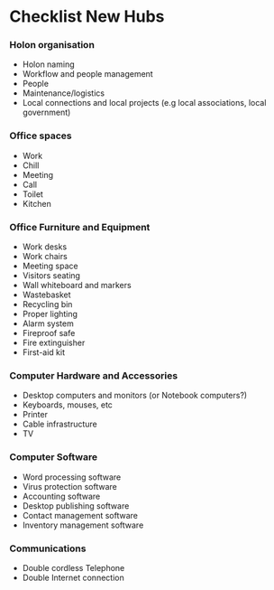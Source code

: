 # Checklist New Hubs

### Holon organisation

- Holon naming
- Workflow and people management           
- People
- Maintenance/logistics
- Local connections and local projects (e.g local associations, local government)

### Office spaces

- Work
- Chill
- Meeting
- Call
- Toilet
- Kitchen

### Office Furniture and Equipment

- Work desks
- Work chairs
- Meeting space
- Visitors seating
- Wall whiteboard and markers
- Wastebasket
- Recycling bin
- Proper lighting
- Alarm system
- Fireproof safe
- Fire extinguisher
- First-aid kit

### Computer Hardware and Accessories

- Desktop computers and monitors (or Notebook computers?)
- Keyboards, mouses, etc
- Printer
- Cable infrastructure 
- TV

### Computer Software

- Word processing software
- Virus protection software
- Accounting software
- Desktop publishing software
- Contact management software
- Inventory management software

### Communications

- Double cordless Telephone 
- Double Internet connection

